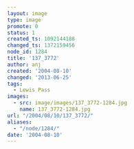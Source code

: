```yaml
---
layout: image
type: image
promote: 0
status: 1
created_ts: 1092144188
changed_ts: 1372159456
node_id: 1284
title: '137_3772'
author: anj
created: '2004-08-10'
changed: '2013-06-25'
tags:
  - Lewis Pass
images:
  - src: image/images/137_3772-1284.jpg
    name: 137_3772-1284.jpg
url: "/2004/08/10/137_3772/"
aliases:
  - "/node/1284/"
date: '2004-08-10'
---
```


